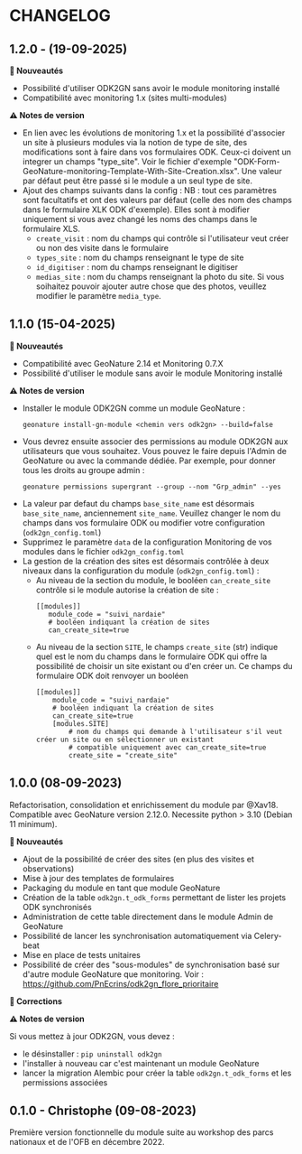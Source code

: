 CHANGELOG
=========

1.2.0 - (19-09-2025)
--------------------


**🚀 Nouveautés**

- Possibilité d'utiliser ODK2GN sans avoir le module monitoring installé
- Compatibilité avec monitoring 1.x (sites multi-modules)

**⚠️ Notes de version**

- En lien avec les évolutions de monitoring 1.x et la possibilité d'associer un site à plusieurs modules via la notion de type de site, des modifications sont à faire dans vos formulaires ODK. Ceux-ci doivent un integrer un champs "type_site". Voir le fichier d'exemple "ODK-Form-GeoNature-monitoring-Template-With-Site-Creation.xlsx". Une valeur par défaut peut être passé si le module a un seul type de site.
- Ajout des champs suivants dans la config : 
  NB : tout ces paramètres sont facultatifs et ont des valeurs par défaut (celle des nom des champs dans le formulaire XLK ODK d'exemple). Elles sont à modifier uniquement si vous avez changé les noms des champs dans le formulaire XLS.
  - `create_visit` : nom du champs qui contrôle si l'utilisateur veut créer ou non des visite dans le formulaire
  - `types_site` : nom du champs renseignant le type de site
  - `id_digitiser` : nom du champs renseignant le digitiser
  - `medias_site` : nom du champs renseignant la photo du site. Si vous soihaitez pouvoir ajouter autre chose que des photos, veuillez modifier le paramètre `media_type`.


1.1.0 (15-04-2025)
------------------

**🚀 Nouveautés**

- Compatibilité avec GeoNature 2.14 et Monitoring 0.7.X
- Possibilité d'utiliser le module sans avoir le module Monitoring installé

**⚠️ Notes de version**

- Installer le module ODK2GN comme un module GeoNature : 
  ```
  geonature install-gn-module <chemin vers odk2gn> --build=false
  ```
- Vous devrez ensuite associer des permissions au module ODK2GN aux utilisateurs que vous souhaitez. Vous pouvez le faire depuis l'Admin de GeoNature ou avec la commande dédiée. Par exemple, pour donner tous les droits au groupe admin : 
  ```
  geonature permissions supergrant --group --nom "Grp_admin" --yes
  ```
- La valeur par defaut du champs `base_site_name` est désormais `base_site_name`, anciennement `site_name`. Veuillez changer le nom du champs dans vos formulaire ODK ou modifier votre configuration (`odk2gn_config.toml`)
- Supprimez le paramètre `data` de la configuration Monitoring de vos modules dans le fichier `odk2gn_config.toml`
- La gestion de la création des sites est désormais contrôlée à deux niveaux dans la configuration du module (`odk2gn_config.toml`) :
  - Au niveau de la section du module, le booléen `can_create_site` contrôle si le module autorise la création de site : 
    ```
    [[modules]]
       module_code = "suivi_nardaie"
       # booléen indiquant la création de sites
       can_create_site=true
    ```
  - Au niveau de la section `SITE`, le champs `create_site` (str) indique quel est le nom du champs dans le formulaire ODK qui offre la possibilité de choisir un site existant ou d'en créer un. Ce champs du formulaire ODK doit renvoyer un booléen
    ```
    [[modules]]
        module_code = "suivi_nardaie"
        # booléen indiquant la création de sites
        can_create_site=true
        [modules.SITE]
            # nom du champs qui demande à l'utilisateur s'il veut créer un site ou en sélectionner un existant
            # compatible uniquement avec can_create_site=true
            create_site = "create_site"
    ```

1.0.0 (08-09-2023)
------------------

Refactorisation, consolidation et enrichissement du module par @Xav18.
Compatible avec GeoNature version 2.12.0.
Necessite python > 3.10 (Debian 11 minimum).

**🚀 Nouveautés**

- Ajout de la possibilité de créer des sites (en plus des visites et observations)
- Mise à jour des templates de formulaires
- Packaging du module en tant que module GeoNature
- Création de la table `odk2gn.t_odk_forms` permettant de lister les projets ODK synchronisés
- Administration de cette table directement dans le module Admin de GeoNature
- Possibilité de lancer les synchronisation automatiquement via Celery-beat
- Mise en place de tests unitaires
- Possibilité de créer des "sous-modules" de synchronisation basé sur d'autre module GeoNature que monitoring. Voir : https://github.com/PnEcrins/odk2gn_flore_prioritaire

**🐛 Corrections**

**⚠️ Notes de version**

Si vous mettez à jour ODK2GN, vous devez : 
- le désinstaller : `pip uninstall odk2gn`
- l'installer à nouveau car c'est maintenant un module GeoNature 
- lancer la migration Alembic pour créer la table `odk2gn.t_odk_forms` et les permissions associées

0.1.0 - Christophe (09-08-2023)
-------------------------------

Première version fonctionnelle du module suite au workshop des parcs nationaux et de l'OFB en décembre 2022.
